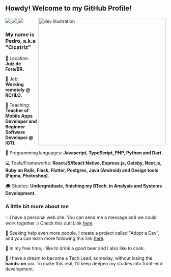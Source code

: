 ## Howdy! Welcome to my GitHub Profile!

<img src="https://image.freepik.com/free-vector/programmer-concept-illustration_114360-2417.jpg" min-width="400px" max-width="400px" width="400px" align="right" alt="dev illustration">

<p align="left">
  <a href="mailto:pedrocmello.bsi@gmail.com" alt="Gmail " target="_blank" rel="noreferrer noopener">
    <img src="https://img.shields.io/badge/-Gmail-FF0000?style=flat-square&labelColor=FF0000&logo=gmail&logoColor=white&link=mailto:pedrocmello.bsi@gmail.com" />
  </a>

  <a href="https://www.linkedin.com/in/pedro-c-mello/" alt="Linkedin" target="_blank" rel="noreferrer noopener">
    <img src="https://img.shields.io/badge/-Linkedin-0e76a8?style=flat-square&logo=Linkedin&logoColor=white&link=https://www.linkedin.com/in/pedro-c-mello/" />
  </a>

  <a href="https://api.whatsapp.com/send?phone=5532999255105&text=Fala,cicatriz!" alt="WhatsApp" target="_blank" rel="noreferrer noopener">
    <img src="https://img.shields.io/badge/-WhatsApp-25d366?style=flat-square&labelColor=25d366&logo=whatsapp&logoColor=white&link=https://api.whatsapp.com/send?phone=5532999255105&text=Fala,cicatriz!" />
  </a>
</p>  

### My name is Pedro, a.k.a "Cicatriz"

<p align="left">
  📌 Location: <strong>Juiz de Fora/BR.</strong>
</p>
<p align="left">
  💼 Job: <strong>Working remotely @ RCHLO.</strong>
</p>
<p align="left">
  📝 Teaching: <strong>Teacher of Mobile Apps Developer and Beginner Software Developer @ IGTI.</strong>
</p>
<p align="left">
  🚀 Programming languages: <strong>Javascript, TypeScript, PHP, Python and Dart.</strong>
</p>
<p align="left">
  💻 Tools/Frameworks: <strong>ReactJS/React Native, Express.js, Gatsby, Next.js, Ruby on Rails, Flask, Flutter, Postgres, Java (Android) and Design tools (Figma, Photoshop).</strong>
</p>
<p align="left">
  🎓 Studies: <strong>Undergraduate, finishing my BTech. in Analysis and Systems Development.</strong>
</p>

### A little bit more about me

<p align="left">
  💡 I have a personal web site. You can send me a message and we could work together :) Check this out! Link <a href="https://cicatriz.dev" alt="personal web site" target="_blank" rel="noreferrer noopener">here</a>.
</p>
<p align="left">
  🎯 Seeking help even more people, I create a project called "Adopt a Dev", and you can learn more following this link <a href="https://github.com/pedrocmello/adote-um-dev" alt="adopt a dev link" target="_blank" rel="noreferrer noopener">here</a>.
</p>
<p align="left">
  🍺 In my free time, I like to drink a good beer and I also like to cook.
</p>
<p align="left">
  🧭 I have a dream to become a Tech Lead, someday, without losing the <strong>hands-on</strong> job. To make this real, I'll keep deepen my studies into front-end development.
</p>  
